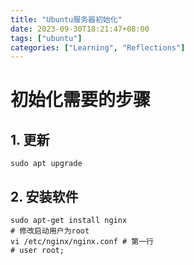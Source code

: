 ```yaml
---
title: "Ubuntu服务器初始化"
date: 2023-09-30T18:21:47+08:00
tags: ["ubuntu"]
categories: ["Learning", "Reflections"]
---
```


# 初始化需要的步骤

## 1. 更新

```shell
sudo apt upgrade
```

## 2. 安装软件

```shell
sudo apt-get install nginx
# 修改启动用户为root 
vi /etc/nginx/nginx.conf # 第一行
# user root;
```

